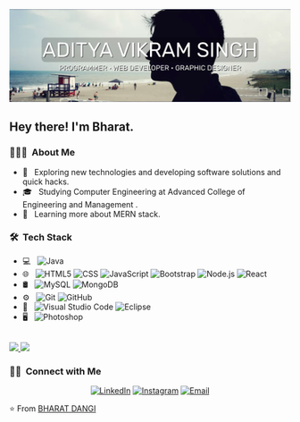 <img src="https://raw.githubusercontent.com/AVS1508/AVS1508/master/assets/Aditya%20Vikram%20Singh%20Banner.png">

<h2> Hey there! I'm Bharat.</h2>

<h3> 👨🏻‍💻 &nbsp;About Me </h3>

- 🤔 &nbsp; Exploring new technologies and developing software solutions and quick hacks.
- 🎓 &nbsp; Studying Computer Engineering at Advanced College of Engineering and Management .
- 🌱 &nbsp; Learning more about MERN stack.

<h3> 🛠 &nbsp;Tech Stack</h3>

- 💻 &nbsp;
  ![Java](https://img.shields.io/badge/-Java-333333?style=flat&logo=Java&logoColor=007396)
- 🌐 &nbsp;
  ![HTML5](https://img.shields.io/badge/-HTML5-333333?style=flat&logo=HTML5)
  ![CSS](https://img.shields.io/badge/-CSS-333333?style=flat&logo=CSS3&logoColor=1572B6)
  ![JavaScript](https://img.shields.io/badge/-JavaScript-333333?style=flat&logo=javascript)
  ![Bootstrap](https://img.shields.io/badge/-Bootstrap-333333?style=flat&logo=bootstrap&logoColor=563D7C)
  ![Node.js](https://img.shields.io/badge/-Node.js-333333?style=flat&logo=node.js)
  ![React](https://img.shields.io/badge/-React-333333?style=flat&logo=react)
- 🛢 &nbsp;
  ![MySQL](https://img.shields.io/badge/-MySQL-333333?style=flat&logo=mysql)
  ![MongoDB](https://img.shields.io/badge/-MongoDB-333333?style=flat&logo=mongodb)
- ⚙️ &nbsp;
  ![Git](https://img.shields.io/badge/-Git-333333?style=flat&logo=git)
  ![GitHub](https://img.shields.io/badge/-GitHub-333333?style=flat&logo=github)
- 🔧 &nbsp;
  ![Visual Studio Code](https://img.shields.io/badge/-Visual%20Studio%20Code-333333?style=flat&logo=visual-studio-code&logoColor=007ACC)
  ![Eclipse](https://img.shields.io/badge/-Eclipse-333333?style=flat&logo=eclipse-ide&logoColor=2C2255)
- 🖥 &nbsp;
  ![Photoshop](https://img.shields.io/badge/-Photoshop-333333?style=flat&logo=adobe-photoshop)

<br/>

<a href="https://github.com/bharatdangi2074">
  <img height="180em" src="https://github-readme-stats.vercel.app/api?username=bharatdangi2074&theme=buefy&show_icons=true" />
  <img height="180em" src="https://github-readme-stats.vercel.app/api/top-langs/?username=bharatdangi2074&theme=buefy&layout=compact" />
</a>

<br/>

<h3> 🤝🏻 &nbsp;Connect with Me </h3>

<p align="center">
<a href="https://www.linkedin.com/in/bharat-dangi-05818a188/"><img alt="LinkedIn" src="https://img.shields.io/badge/LinkedIn-bharatdangi-blue?style=flat-square&logo=linkedin"></a>
<a href="https://www.instagram.com/bharatdangi1511/"><img alt="Instagram" src="https://img.shields.io/badge/Instagram-bharatdangi1511__-blue?style=flat-square&logo=instagram"></a>
<a href="bharatdangi2074@gmail.com"><img alt="Email" src="https://img.shields.io/badge/Email-bharatdangi1511@gmail.com-blue?style=flat-square&logo=gmail"></a>
</p>

⭐️ From [BHARAT DANGI](https://github.com/bharatdangi2074)
